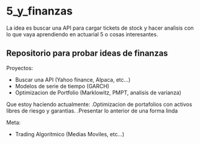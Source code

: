 # 5_y_finanzas
La idea es buscar una API para cargar tickets de stock y hacer analisis con lo que vaya aprendiendo en actuarial 5 o cosas interesantes.
## Repositorio para probar ideas de finanzas

Proyectos:
 - Buscar una API (Yahoo finance, Alpaca, etc...)
 - Modelos de serie de tiempo (GARCH)
 - Optimizacion de Portfolio (Marklowitz, PMPT, analisis de varianza)
  
Que estoy haciendo actualmente:
  .Optimizacion de portafolios con activos libres de riesgo y garantias.
  .Presentar lo anterior de una forma linda

Meta:
 - Trading Algoritmico (Medias Moviles, etc...)
